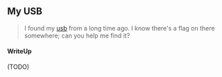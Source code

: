 ## My USB

> I found my [usb](./2c370b79d147127064f019dcb05bba1aa917c552_usb.img) from a long time ago. I know there's a flag on there somewhere; can you help me find it?

#### WriteUp

(TODO)